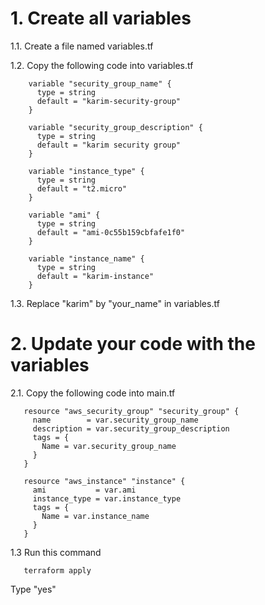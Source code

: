 # 1. Create all variables

1.1. Create a file named variables.tf

1.2. Copy the following code into variables.tf
```
    variable "security_group_name" {
      type = string
      default = "karim-security-group"
    }

    variable "security_group_description" {
      type = string
      default = "karim security group"
    }

    variable "instance_type" {
      type = string
      default = "t2.micro"
    }

    variable "ami" {
      type = string
      default = "ami-0c55b159cbfafe1f0"
    }

    variable "instance_name" {
      type = string
      default = "karim-instance"
    }
```

1.3. Replace "karim" by "your_name" in variables.tf 

# 2. Update your code with the variables

2.1. Copy the following code into main.tf

```
   resource "aws_security_group" "security_group" {
     name        = var.security_group_name
     description = var.security_group_description
     tags = {
       Name = var.security_group_name
     }
   }

   resource "aws_instance" "instance" {
     ami           = var.ami
     instance_type = var.instance_type
     tags = {
       Name = var.instance_name
     }
   }
```
1.3 Run this command
```
   terraform apply
```
Type "yes"



